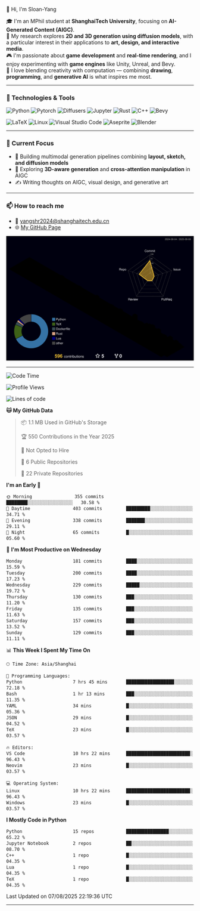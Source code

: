 👋 Hi, I'm Sloan-Yang

🎓 I'm an MPhil student at **ShanghaiTech University**, focusing on **AI-Generated Content (AIGC)**.  
🧠 My research explores **2D and 3D generation using diffusion models**, with a particular interest in their applications to **art, design, and interactive media**.  
🎮 I'm passionate about **game development** and **real-time rendering**, and I enjoy experimenting with **game engines** like Unity, Unreal, and Bevy.  
🎨 I love blending creativity with computation — combining **drawing**, **programming**, and **generative AI** is what inspires me most.

---

### 🧰 Technologies & Tools

![Python](https://img.shields.io/badge/python-%233776AB.svg?style=for-the-badge&logo=python&logoColor=white)
![Pytorch](https://img.shields.io/badge/pytorch-%23EE4C2C.svg?style=for-the-badge&logo=pytorch&logoColor=white)
![Diffusers](https://img.shields.io/badge/diffusers-HuggingFace-yellow?style=for-the-badge&logo=huggingface&logoColor=black)
![Jupyter](https://img.shields.io/badge/Jupyter-%23F37626.svg?style=for-the-badge&logo=Jupyter&logoColor=white)
![Rust](https://img.shields.io/badge/Rust-%23000000.svg?style=for-the-badge&logo=rust&logoColor=white)
![C++](https://img.shields.io/badge/C++-%2300599C.svg?style=for-the-badge&logo=c%2B%2B&logoColor=white)
![Bevy](https://img.shields.io/badge/Bevy-000000.svg?style=for-the-badge&logo=bevy&logoColor=white)

![LaTeX](https://img.shields.io/badge/LaTeX-47A141?style=for-the-badge&logo=latex&logoColor=white)
![Linux](https://img.shields.io/badge/Linux-FCC624?style=for-the-badge&logo=linux&logoColor=black)
![Visual Studio Code](https://img.shields.io/badge/VSCode-0078d7.svg?style=for-the-badge&logo=visual-studio-code&logoColor=white)
![Aseprite](https://img.shields.io/badge/Aseprite-FFFFFF?style=for-the-badge&logo=Aseprite&logoColor=%237D929E)
![Blender](https://img.shields.io/badge/Blender-F5792A?style=for-the-badge&logo=blender&logoColor=white)

---

### 🔭 Current Focus

- 🎨 Building multimodal generation pipelines combining **layout, sketch, and diffusion models**
- 🧪 Exploring **3D-aware generation** and **cross-attention manipulation** in AIGC
- ✍️ Writing thoughts on AIGC, visual design, and generative art

---

### 📫 How to reach me

- 📧 <a href="mailto:yangshr2024@shanghaitech.edu.cn">yangshr2024@shanghaitech.edu.cn</a>
- 🌐 [My GitHub Page](https://sloan-yang.github.io)  



![3D Profile](https://raw.githubusercontent.com/Sloan-Yang/Sloan-Yang/main/profile-3d-contrib/profile-night-rainbow.svg)

---


<!--START_SECTION:waka-->
![Code Time](http://img.shields.io/badge/Code%20Time-476%20hrs%2021%20mins-blue)

![Profile Views](http://img.shields.io/badge/Profile%20Views-0-blue)

![Lines of code](https://img.shields.io/badge/From%20Hello%20World%20I%27ve%20Written-2.1%20million%20lines%20of%20code-blue)

**🐱 My GitHub Data** 

> 📦 1.1 MB Used in GitHub's Storage 
 > 
> 🏆 550 Contributions in the Year 2025
 > 
> 🚫 Not Opted to Hire
 > 
> 📜 6 Public Repositories 
 > 
> 🔑 22 Private Repositories 
 > 
**I'm an Early 🐤** 

```text
🌞 Morning                355 commits         ████████░░░░░░░░░░░░░░░░░   30.58 % 
🌆 Daytime                403 commits         █████████░░░░░░░░░░░░░░░░   34.71 % 
🌃 Evening                338 commits         ███████░░░░░░░░░░░░░░░░░░   29.11 % 
🌙 Night                  65 commits          █░░░░░░░░░░░░░░░░░░░░░░░░   05.60 % 
```
📅 **I'm Most Productive on Wednesday** 

```text
Monday                   181 commits         ████░░░░░░░░░░░░░░░░░░░░░   15.59 % 
Tuesday                  200 commits         ████░░░░░░░░░░░░░░░░░░░░░   17.23 % 
Wednesday                229 commits         █████░░░░░░░░░░░░░░░░░░░░   19.72 % 
Thursday                 130 commits         ███░░░░░░░░░░░░░░░░░░░░░░   11.20 % 
Friday                   135 commits         ███░░░░░░░░░░░░░░░░░░░░░░   11.63 % 
Saturday                 157 commits         ███░░░░░░░░░░░░░░░░░░░░░░   13.52 % 
Sunday                   129 commits         ███░░░░░░░░░░░░░░░░░░░░░░   11.11 % 
```


📊 **This Week I Spent My Time On** 

```text
🕑︎ Time Zone: Asia/Shanghai

💬 Programming Languages: 
Python                   7 hrs 45 mins       ██████████████████░░░░░░░   72.18 % 
Bash                     1 hr 13 mins        ███░░░░░░░░░░░░░░░░░░░░░░   11.35 % 
YAML                     34 mins             █░░░░░░░░░░░░░░░░░░░░░░░░   05.36 % 
JSON                     29 mins             █░░░░░░░░░░░░░░░░░░░░░░░░   04.52 % 
TeX                      23 mins             █░░░░░░░░░░░░░░░░░░░░░░░░   03.57 % 

🔥 Editors: 
VS Code                  10 hrs 22 mins      ████████████████████████░   96.43 % 
Neovim                   23 mins             █░░░░░░░░░░░░░░░░░░░░░░░░   03.57 % 

💻 Operating System: 
Linux                    10 hrs 22 mins      ████████████████████████░   96.43 % 
Windows                  23 mins             █░░░░░░░░░░░░░░░░░░░░░░░░   03.57 % 
```

**I Mostly Code in Python** 

```text
Python                   15 repos            ████████████████░░░░░░░░░   65.22 % 
Jupyter Notebook         2 repos             ██░░░░░░░░░░░░░░░░░░░░░░░   08.70 % 
C++                      1 repo              █░░░░░░░░░░░░░░░░░░░░░░░░   04.35 % 
Lua                      1 repo              █░░░░░░░░░░░░░░░░░░░░░░░░   04.35 % 
TeX                      1 repo              █░░░░░░░░░░░░░░░░░░░░░░░░   04.35 % 
```




 Last Updated on 07/08/2025 22:19:36 UTC
<!--END_SECTION:waka-->

---





